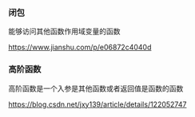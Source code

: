 ### 闭包

能够访问其他函数作用域变量的函数

https://www.jianshu.com/p/e06872c4040d


### 高阶函数


高阶函数是一个入参是其他函数或者返回值是函数的函数

https://blog.csdn.net/jxy139/article/details/122052747